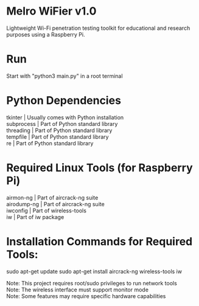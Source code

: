 # Melro WiFier v1.0
Lightweight Wi-Fi penetration testing toolkit for educational and research purposes using a Raspberry Pi.

# Run
Start with "python3 main.py" in a root terminal

# Python Dependencies
tkinter    | Usually comes with Python installation  
subprocess | Part of Python standard library  
threading  | Part of Python standard library  
tempfile   | Part of Python standard library  
re         | Part of Python standard library  

# Required Linux Tools (for Raspberry Pi)
airmon-ng    | Part of aircrack-ng suite  
airodump-ng  | Part of aircrack-ng suite  
iwconfig     | Part of wireless-tools  
iw           | Part of iw package  

# Installation Commands for Required Tools:
sudo apt-get update
sudo apt-get install aircrack-ng wireless-tools iw

Note: This project requires root/sudo privileges to run network tools  
Note: The wireless interface must support monitor mode  
Note: Some features may require specific hardware capabilities 
